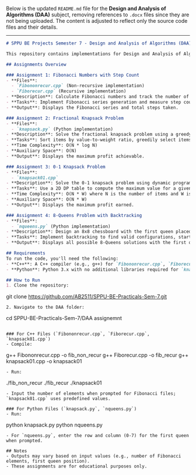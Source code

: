 Below is the updated `README.md` file for the **Design and Analysis of Algorithms (DAA)** subject, removing references to `.docx` files since they are not being uploaded. The content is adjusted to reflect only the source code files and their details.

---

```markdown
# SPPU BE Projects Semester 7 - Design and Analysis of Algorithms (DAA)

This repository contains implementations for Design and Analysis of Algorithms (DAA) assignments as part of the Semester 7 BE (Bachelor of Engineering) curriculum at Savitribai Phule Pune University (SPPU). The assignments cover various algorithmic techniques including recursion, greedy methods, dynamic programming, and backtracking. Only source code files are included. Datasets or additional resources are not required unless specified.

## Assignments Overview

### Assignment 1: Fibonacci Numbers with Step Count
- **Files**: 
  - `Fibononrecur.cpp` (Non-recursive implementation)
  - `Fiborecur.cpp` (Recursive implementation)
- **Description**: Calculate Fibonacci numbers and track the number of steps taken using both non-recursive and recursive approaches.
- **Tasks**: Implement Fibonacci series generation and measure step count for performance analysis.
- **Output**: Displays the Fibonacci series and total steps taken.

### Assignment 2: Fractional Knapsack Problem
- **Files**: 
  - `knapsack.py` (Python implementation)
- **Description**: Solve the fractional knapsack problem using a greedy method to maximize profit within a given capacity.
- **Tasks**: Sort items by value-to-weight ratio, greedily select items, and compute the maximum price.
- **Time Complexity**: O(N * log N)
- **Auxiliary Space**: O(N)
- **Output**: Displays the maximum profit achievable.

### Assignment 3: 0-1 Knapsack Problem
- **Files**: 
  - `knapsack01.cpp` 
- **Description**: Solve the 0-1 knapsack problem using dynamic programming to maximize profit without fractional items.
- **Tasks**: Use a 2D DP table to compute the maximum value for a given capacity.
- **Time Complexity**: O(N * W) where N is the number of items and W is the capacity.
- **Auxiliary Space**: O(N * W)
- **Output**: Displays the maximum profit earned.

### Assignment 4: 8-Queens Problem with Backtracking
- **Files**: 
  - `nqueens.py` (Python implementation)
- **Description**: Design an 8x8 chessboard with the first queen placed, using backtracking to place the remaining queens such that no two queens threaten each other.
- **Tasks**: Implement backtracking to find valid configurations, starting with a user-specified first queen position.
- **Output**: Displays all possible 8-Queens solutions with the first queen fixed.

## Requirements
To run the code, you'll need the following:
- **C++**: A C++ compiler (e.g., g++) for `Fibononrecur.cpp`, `Fiborecur.cpp`, and `knapsack01.cpp`.
- **Python**: Python 3.x with no additional libraries required for `knapsack.py` and `nqueens.py`.

## How to Run
1. Clone the repository:  
   ```
   git clone https://github.com/AB2511/SPPU-BE-Practicals-Sem-7.git
   ```
2. Navigate to the DAA folder:  
   ```
   cd SPPU-BE-Practicals-Sem-7/DAA assignemnt
   ```

### For C++ Files (`Fibononrecur.cpp`, `Fiborecur.cpp`, `knapsack01.cpp`)
- Compile:  
  ```
  g++ Fibononrecur.cpp -o fib_non_recur
  g++ Fiborecur.cpp -o fib_recur
  g++ knapsack01.cpp -o knapsack01
  ```
- Run:  
  ```
  ./fib_non_recur
  ./fib_recur
  ./knapsack01
  ```
- Input the number of elements when prompted for Fibonacci files; `knapsack01.cpp` uses predefined values.

### For Python Files (`knapsack.py`, `nqueens.py`)
- Run:  
  ```
  python knapsack.py
  python nqueens.py
  ```
- For `nqueens.py`, enter the row and column (0-7) for the first queen when prompted.

## Notes
- Outputs may vary based on input values (e.g., number of Fibonacci elements, first queen position).
- These assignments are for educational purposes only.
